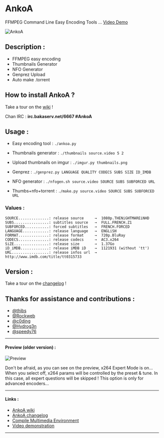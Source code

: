 AnkoA
=====

FFMPEG Command Line Easy Encoding Tools ... [Video Demo](https://www.youtube.com/watch?v=RvEIvgnXdBg&feature=youtu.be)

![AnkoA](http://i.imgur.com/BlG3BNs.png)


## Description :

* FFMPEG easy encoding
* Thumbnails Generator
* NFO Generator
* Genprez Upload
* Auto make .torrent


## How to install AnkoA ?

Take a tour on the [wiki](https://github.com/grm34/AnkoA/wiki/AnkoA-Wiki) !

Chan IRC : **irc.bakaserv.net/6667 #AnkoA**


## Usage :

* Easy encoding tool :
`./ankoa.py`

* Thumbnails generator :
`./thumbnails source.video 5 2`

* Upload thumbnails on imgur :
`./imgur.py thumbnails.png`

* Genprez :
`./genprez.py LANGUAGE QUALITY CODECS SUBS SIZE ID_IMDB`

* NFO generator :
`./nfogen.sh source.video SOURCE SUBS SUBFORCED URL`
 
* Thumbs+nfo+torrent :
`./make.py source.video SOURCE SUBS SUBFORCED URL`

### Values :

    SOURCE..............: release source     →  1080p.THENiGHTMAREiNHD
    SUBS................: subtitles source   →  FULL.FRENCH.Z1
    SUBFORCED...........: forced subtitles   →  FRENCH.FORCED
    LANGUAGE............: release language   →  ENGLiSH
    FORMAT..............: release format     →  720p.BluRay
    CODECS..............: release codecs     →  AC3.x264
    SiZE................: release size       →  1.37Go
    iD_iMDB.............: release iMDB iD    →  1121931 (without 'tt')
    URL.................: release infos url  →  http://www.imdb.com/title/tt0315733  


## Version :

Take a tour on the [changelog](https://github.com/grm34/AnkoA/wiki/changelog) !


## Thanks for assistance and contributions :

* [@thibs](https://github.com/thibs7777777)
* [@Rockweb](https://github.com/Rockweb)
* [@c0ding](https://github.com/c0ding)
* [@Hydrog3n](https://github.com/Hydrog3n)
* [@speedy76](https://github.com/speedy76)

***

#### Preview (older version) :

![Preview](http://i.imgur.com/kGjj63X.png)

Don't be afraid, as you can see on the preview, x264 Expert Mode is on...
When you select off, x264 params will be controlled by the preset & tune.
In this case, all expert questions will be skipped !
This option is only for advanced encoders...

***
#### Links :

* [AnkoA wiki](https://github.com/grm34/AnkoA/wiki/AnkoA-Wiki)
* [AnkoA changelog](https://github.com/grm34/AnkoA/wiki/Changelog)
* [Compile Multimedia Environment](https://github.com/grm34/AnkoA/wiki/Compile-Multimedia-Environment)
* [Video demonstration](https://www.youtube.com/watch?v=RvEIvgnXdBg&feature=youtu.be)

***
